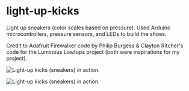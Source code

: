 # light-up-kicks
Light up sneakers (color scales based on pressure). Used Arduino microcontrollers, pressure sensors, and LEDs to build the shoes. 

Credit to Adafruit Firewalker code by Philip Burgess &amp; Clayton Ritcher's code for the Luminous Lowtops project (both were inspirations for my project).

![Light-up kicks (sneakers) in action.](http://www.naomitouchet.com/img/light-up-kicks-gif.gif)

![Light-up kicks (sneakers) in action.](http://www.naomitouchet.com/img/light-up-kicks.jpg)
